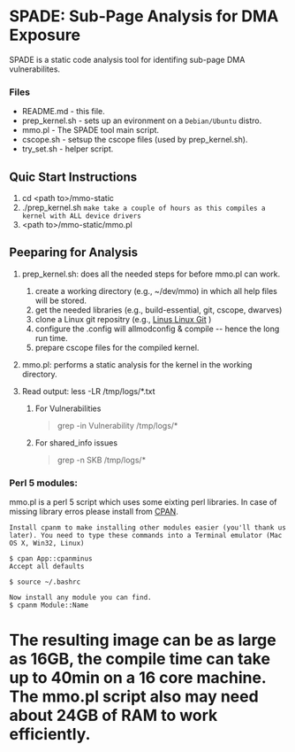 # SPADE: Sub-Page Analysis for DMA Exposure

SPADE is a static code analysis tool for identifing sub-page DMA vulnerabilites.

### Files
- README.md 		- this file.
- prep_kernel.sh 	- sets up an evironment on a `Debian/Ubuntu` distro.
- mmo.pl		- The SPADE tool main script.
- cscope.sh		- setsup the cscope files (used by prep_kernel.sh).
- try_set.sh		- helper script.

## Quic Start Instructions

1. cd <path to\>/mmo-static
3. ./prep_kernel.sh  `make take a couple of hours as this compiles a kernel with ALL device drivers`
4. <path to\>/mmo-static/mmo.pl

## Peeparing for Analysis
1. prep_kernel.sh: does all the needed steps for before mmo.pl can work.
	1. create a working directory (e.g., ~/dev/mmo) in which all help files will be stored.
	1. get the needed libraries (e.g., build-essential, git, cscope, dwarves)
	2. clone a Linux git repositry (e.g., [Linus Linux Git](https://github.com/torvalds/linux.git) )
	3. configure the .config will allmodconfig & compile -- hence the long run time.
	4. prepare cscope files for the compiled kernel.

1. mmo.pl: performs a static analysis for the kernel in the working directory.
1. Read output: less -LR /tmp/logs/*.txt
	1. For Vulnerabilities 
		> grep -in Vulnerability /tmp/logs/*
	1. For shared_info issues 
		> grep -n SKB /tmp/logs/*

### Perl 5 modules:
mmo.pl is a perl 5 script which uses some eixting perl libraries. In case of missing library erros please install from [CPAN](https://cpan.metacpan.org/modules/INSTALL.html).
```
Install cpanm to make installing other modules easier (you'll thank us later). You need to type these commands into a Terminal emulator (Mac OS X, Win32, Linux)

$ cpan App::cpanminus
Accept all defaults

$ source ~/.bashrc

Now install any module you can find.
$ cpanm Module::Name
```
# The resulting image can be as large as 16GB, the compile time can take up to 40min on a 16 core machine. The mmo.pl script also may need about 24GB of RAM to work efficiently.
